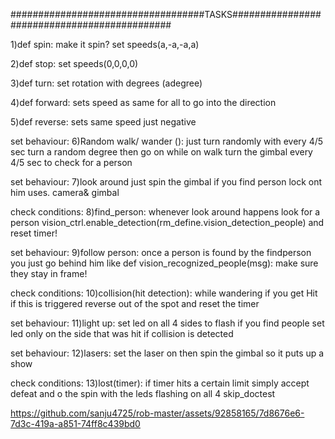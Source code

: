 ###################################TASKS#############################################

1)def spin:
  make it spin?
  set speeds(a,-a,-a,a)

2)def stop:
  set speeds(0,0,0,0)

3)def turn:
  set rotation with degrees (adegree)

4)def forward:
  sets speed as same for all to go into the direction

5)def reverse:
  sets same speed just negative

set behaviour:
  6)Random walk/ wander ():
    just turn randomly
    with every 4/5 sec turn a random degree then go on
    while on walk turn the gimbal every 4/5 sec to check for a person

set behaviour:
  7)look around
    just spin the gimbal if you find person lock ont him
    uses. camera& gimbal

check conditions:
  8)find_person:
    whenever look around happens look for a person
    vision_ctrl.enable_detection(rm_define.vision_detection_people)
    and reset timer!
    

set behaviour:
  9)follow person:
    once a person is found by the findperson
    you just go behind him like 
    def vision_recognized_people(msg):
      make sure they stay in frame!


check conditions:
  10)collision(hit detection):
    while wandering if you get Hit
    if this is triggered reverse out of the spot and reset the timer
    

set behaviour:
  11)light up:
    set led on all 4 sides to flash if you find people
    set led only on the side that was hit if collision is detected
    
set behaviour:
  12)lasers:
    set the laser on then spin the gimbal 
    so it puts up a show


check conditions:
  13)lost(timer):
    if timer hits a certain limit simply accept defeat and o the spin with the leds flashing on all 4 skip_doctest


https://github.com/sanju4725/rob-master/assets/92858165/7d8676e6-7d3c-419a-a851-74ff8c439bd0


  
